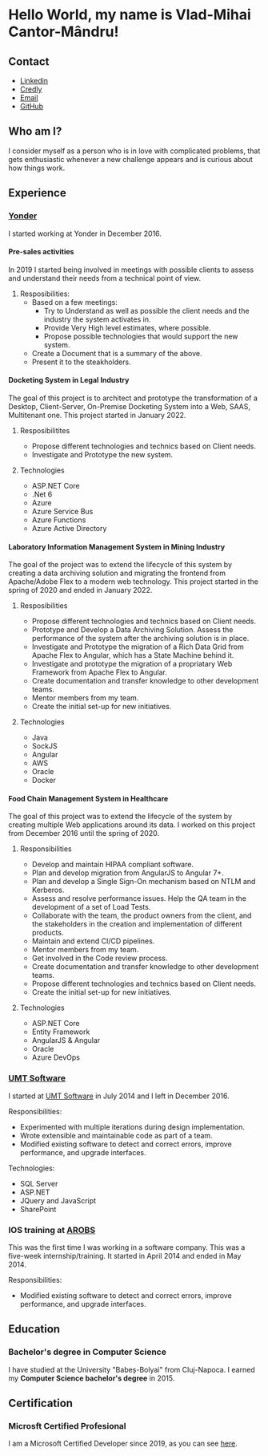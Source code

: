 # Hello World, my name is Vlad-Mihai Cantor-Mândru!

## Contact
- [Linkedin](https://www.linkedin.com/in/vlad-mihai-cantor-m%C3%A2ndru-9b0134101)
- [Credly](https://www.credly.com/users/vlad-cantor)
- [Email](vlad_cantor@yahoo.ro)
- [GitHub](https://github.com/vladcantor)

## Who am I?

I consider myself as a person who is in love with complicated problems, that gets enthusiastic whenever a new challenge appears and is curious about how things work.

## Experience

### [Yonder](https://tss-yonder.com/)

I started working at Yonder in December 2016.

#### **Pre-sales activities**

In 2019 I started being involved in meetings with possible clients to assess and understand their needs from a technical point of view.

1. Resposibilities:
    - Based on a few meetings:
        - Try to Understand as well as possible the client needs and the industry the system activates in.
        - Provide Very High level estimates, where possible.
        - Propose possible technologies that would support the new system.
    - Create a Document that is a summary of the above.
    - Present it to the steakholders.

#### **Docketing System in Legal Industry**

The goal of this project is to architect and prototype the transformation of a Desktop, Client-Server, On-Premise Docketing System into a Web, SAAS, Multitenant one. This project started in January 2022.

1. Resposibilitites
    - Propose different technologies and technics based on Client needs.
    - Investigate and Prototype the new system.

1. Technologies
    - ASP.NET Core
    - .Net 6
    - Azure
    - Azure Service Bus
    - Azure Functions
    - Azure Active Directory

#### **Laboratory Information Management System in Mining Industry**
The goal of the project was to extend the lifecycle of this system by creating a data archiving solution and migrating the frontend from Apache/Adobe Flex to a modern web technology. This project started in the spring of 2020 and ended in January 2022.

1. Resposibilities
    - Propose different technologies and technics based on Client needs.
    - Prototype and Develop a Data Archiving Solution. Assess the performance of the system after the archiving solution is in place.
    - Investigate and Prototype the migration of a Rich Data Grid from Apache Flex to Angular, which has a State Machine behind it.
    - Investigate and prototype the migration of a propriatary Web Framework from Apache Flex to Angular.
    - Create documentation and transfer knowledge to other development teams.
    - Mentor members from my team.
    - Create the initial set-up for new initiatives.

1. Technologies
    - Java
    - SockJS
    - Angular
    - AWS
    - Oracle
    - Docker

#### **Food Chain Management System in Healthcare**

The goal of this project was to extend the lifecycle of the system by creating multiple Web applications around its data. I worked on this project from December 2016 until the spring of 2020.

1. Responsibilities
    - Develop and maintain HIPAA compliant software.
    - Plan and develop migration from AngularJS to Angular 7+.
    - Plan and develop a Single Sign-On mechanism based on NTLM and Kerberos.
    - Assess and resolve performance issues. Help the QA team in the development of a set of Load Tests.
    - Collaborate with the team, the product owners from the client, and the stakeholders in the creation and implementation of different products.
    - Maintain and extend CI/CD pipelines. 
    - Mentor members from my team.
    - Get involved in the Code review process.
    - Create documentation and transfer knowledge to other development teams.
    - Propose different technologies and technics based on Client needs.
    - Create the initial set-up for new initiatives.

1. Technologies
    - ASP.NET Core
    - Entity Framework
    - AngularJS & Angular
    - Oracle
    - Azure DevOps

### [UMT Software](https://www.umtsoftware.com/umt360/)

I started at [UMT Software](https://www.umtsoftware.com/umt360/) in July 2014 and I left in December 2016.

Responsibilities:   
- Experimented with multiple iterations during design implementation.
- Wrote extensible and maintainable code as part of a team.
- Modified existing software to detect and correct errors, improve performance, and upgrade interfaces.

Technologies:
- SQL Server
- ASP.NET
- JQuery and JavaScript
- SharePoint

### IOS training at [AROBS](https://arobs.com/)

This was the first time I was working in a software company. This was a five-week internship/training. It started in April 2014 and ended in May 2014.

Responsibilities:   

- Modified existing software to detect and correct errors, improve performance, and upgrade interfaces.

## Education

### Bachelor's degree in Computer Science

I have studied at the University "Babeș-Bolyai" from Cluj-Napoca. I earned my **Computer Science bachelor's degree** in 2015.

## Certification

### Microsft Certified Profesional

I am a Microsoft Certified Developer since 2019,  as you can see [here](https://www.credly.com/users/vlad-cantor/badges).
